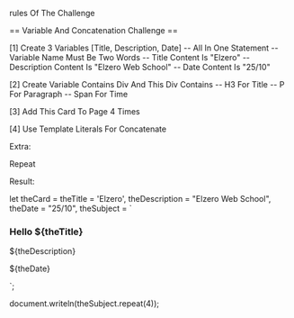 
rules Of The Challenge

== Variable And Concatenation Challenge ==

[1] Create 3 Variables [Title, Description, Date]
-- All In One Statement
-- Variable Name Must Be Two Words
-- Title Content Is "Elzero"
-- Description Content Is "Elzero Web School"
-- Date Content Is "25/10"

[2] Create Variable Contains Div And This Div Contains
-- H3 For Title
-- P For Paragraph
-- Span For Time

[3] Add This Card To Page 4 Times

[4] Use Template Literals For Concatenate

Extra:

Repeat

Result:


let theCard = 
theTitle = 'Elzero',
theDescription = "Elzero Web School",
theDate = "25/10", 
theSubject = `

<div class = "card">


<h3>Hello ${theTitle}</h3>

<p>${theDescription}</p>

<span>${theDate}</span>

</div>
`;

document.writeln(theSubject.repeat(4));








